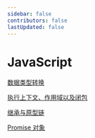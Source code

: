 ```yaml
---
sidebar: false
contributors: false
lastUpdated: false
---
```


# JavaScript

[数据类型转换](./数据类型转换/types.md)

[执行上下文、作用域以及闭包](./执行上下文、作用域以及闭包/execution_context_scope_and_closure.md)

[继承与原型链](./继承与原型链/Inheritance_and_the_prototype_chain.md)

[Promise 对象](./Promise%20对象/promise_object.md)
